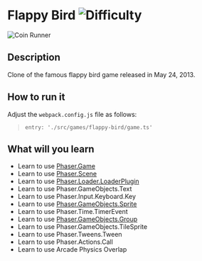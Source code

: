 # Flappy Bird ![Difficulty](https://img.shields.io/badge/Difficulty-Beginner-green.svg)

![Coin Runner](assets/github/flappyBird.png)

## Description

Clone of the famous flappy bird game released in May 24, 2013.

## How to run it

Adjust the `webpack.config.js` file as follows:

> `entry: './src/games/flappy-bird/game.ts'`

## What will you learn

- Learn to use [Phaser.Game](https://github.com/digitsensitive/phaser3-typescript/blob/master/cheatsheets/boot/game.md)
- Learn to use [Phaser.Scene](https://github.com/digitsensitive/phaser3-typescript/blob/master/cheatsheets/scene/plugins/scene-plugin.md)
- Learn to use [Phaser.Loader.LoaderPlugin](https://github.com/digitsensitive/phaser3-typescript/blob/master/cheatsheets/loader/loader-plugin.md)
- Learn to use Phaser.GameObjects.Text
- Learn to use Phaser.Input.Keyboard.Key
- Learn to use [Phaser.GameObjects.Sprite](https://github.com/digitsensitive/phaser3-typescript/blob/master/cheatsheets/gameobjects/sprite.md)
- Learn to use Phaser.Time.TimerEvent
- Learn to use [Phaser.GameObjects.Group](https://github.com/digitsensitive/phaser3-typescript/blob/master/cheatsheets/gameobjects/group.md)
- Learn to use Phaser.GameObjects.TileSprite
- Learn to use Phaser.Tweens.Tween
- Learn to use Phaser.Actions.Call
- Learn to use Arcade Physics Overlap
